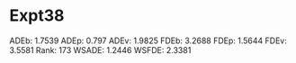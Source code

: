 # Expt38

ADEb: 1.7539
ADEp: 0.797
ADEv: 1.9825
FDEb: 3.2688
FDEp: 1.5644
FDEv: 3.5581
Rank: 173
WSADE: 1.2446
WSFDE: 2.3381